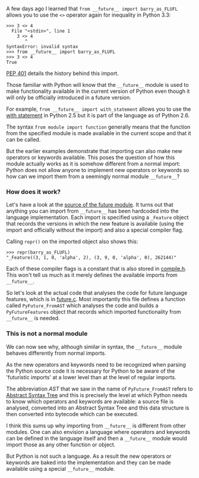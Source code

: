 <!--
.. title: How Does 'from __future__ import ...' Work in Python?
.. slug: how-does-from-future-import-work-in-python
.. date: 2013/05/27 00:18:00
.. tags: python,software-development,programming-languages,parsers
.. link:
.. description:
-->

A few days ago I learned that `from __future__ import barry_as_FLUFL` allows you
to use the `<>` operator again for inequality in Python 3.3:

    >>> 3 <> 4
      File "<stdin>", line 1
        3 <> 4
           ^
    SyntaxError: invalid syntax
    >>> from __future__ import barry_as_FLUFL
    >>> 3 <> 4
    True

[PEP 401](http://www.python.org/dev/peps/pep-0401/)
details the history behind this import.

Those familiar with
Python will know that the `__future__` module is used to make functionality
available in the current version of Python even though it will only be officially
introduced in a future version.

For example, `from __future__ import with_statement` allows you to use the
[with statement](http://www.python.org/dev/peps/pep-0343/) in Python 2.5 but it
is part of the language as of Python 2.6.

The syntax `from module import function` generally means that the function
from the specified module is made available in the current scope and that it
can be called.

But the earlier examples demonstrate that importing can also
make new operators or keywords available. This poses the question of
how this module actually works as it is somehow different from a normal
import: Python does not allow anyone to implement new operators or keywords
so how can we import them from a seemingly normal module `__future__`?

### How does it work? ###

Let's have a look at the [source of the future module](http://hg.python.org/cpython/file/3.3/Lib/__future__.py).
It turns out that anything you can import from `__future__` has been hardcoded
into the language implementation. Each import is specified using a `_Feature`
object that records the versions in which the new feature is available (using the
import and officially without the import) and also a special compiler flag.

Calling `repr()` on the imported object also shows this:

    >>> repr(barry_as_FLUFL)
    "_Feature((3, 1, 0, 'alpha', 2), (3, 9, 0, 'alpha', 0), 262144)"

Each of these compiler flags is a constant that is also stored in
[compile.h](http://hg.python.org/cpython/file/3.3/Include/compile.h). This won't
tell us much as it merely defines the available imports from `__future__`.

So let's look at the actual code that analyses the code for future language
features, which is in [future.c](http://hg.python.org/cpython/file/3.3/Python/future.c).
Most importantly this file defines a function called `PyFuture_FromAST` which
analyses the code and builds a `PyFutureFeatures` object that records which
imported functionality from `__future__` is needed.

### This is not a normal module ###

We can now see why, although similar in syntax, the `__future__` module behaves
differently from normal imports.

As the new operators and keywords need to be
recognized when parsing the Python source code it is necessary for Python to
be aware of the 'futuristic imports' at a lower level than at the level of
regular imports.

The abbreviation *AST* that we saw in the name
of `PyFuture_FromAST` refers to [Abstract Syntax Tree](http://en.wikipedia.org/wiki/Abstract_syntax_tree)
and this is precisely the level at which Python needs to know which operators
and keywords are available: a source file is analysed, converted into an Abstract
Syntax Tree and this data structure is then converted into bytecode which can
be executed.

I think this sums up why importing from `__future__` is different from other
modules. One can also envision a language where operators and keywords can be
defined in the language itself and then a `__future__` module would import those
as any other function or object.

But Python is not such a language. As a result the new operators or keywords
are baked into the implementation and they can be made available using a
special `__future__` module.
